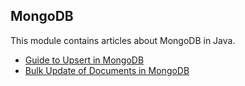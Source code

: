 ## MongoDB

This module contains articles about MongoDB in Java. 

- [Guide to Upsert in MongoDB](https://www.baeldung.com/mongodb-upsert)
- [Bulk Update of Documents in MongoDB](https://www.baeldung.com/mongodb-bulk-update-documents)
